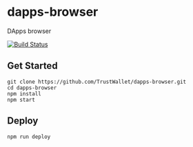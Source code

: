 # dapps-browser
DApps browser

[![Build Status](https://travis-ci.org/TrustWallet/dapps-browser.svg?branch=master)](https://travis-ci.org/TrustWallet/dapps-browser)

## Get Started
```
git clone https://github.com/TrustWallet/dapps-browser.git
cd dapps-browser
npm install
npm start
```

## Deploy
`npm run deploy`